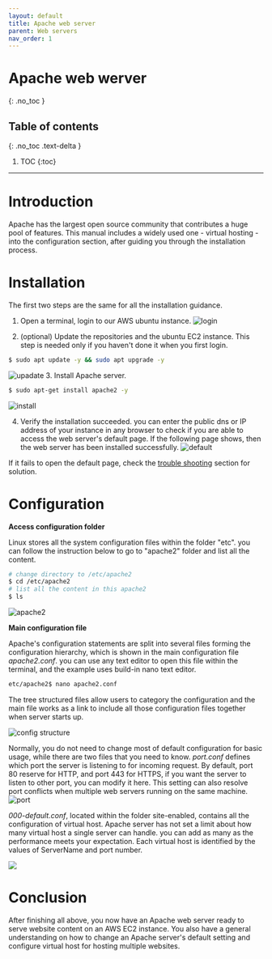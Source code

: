 ```yaml
---
layout: default
title: Apache web server
parent: Web servers
nav_order: 1
---
```


# Apache web werver
{: .no_toc }

## Table of contents
{: .no_toc .text-delta }

1. TOC
{:toc}

---

# Introduction
Apache has the largest open source community that contributes a huge pool of features. This manual includes a widely used one - virtual hosting - into the configuration section, after guiding you through the installation process.

# Installation
The first two steps are the same for all the installation guidance.

1. Open a terminal, login to our AWS ubuntu instance.
![login](../../assets/images/login.png)

2. (optional) Update the repositories and the ubuntu EC2 instance.
This step is needed only if you haven't done it when you first login.
```bash
$ sudo apt update -y && sudo apt upgrade -y
```
![upadate](../../assets/images/update.png)
3. Install Apache server.
```bash
$ sudo apt-get install apache2 -y
```
![install](../../assets/images/install.png)

4. Verify the installation succeeded.
you can enter the public dns or IP address of your instance in any browser to check if you are able to access the web server's default page.
If the following page shows, then the web server has been installed successfully. 
![default](../../assets/images/default-page.png)

If it fails to open the default page, check the [trouble shooting](/docs/troubleshooting/apache.md) section for solution.

# Configuration

**Access configuration folder**

Linux stores all the system configuration files within the folder "etc". you can follow the instruction below to go to "apache2" folder and list all the content.  
```bash
# change directory to /etc/apache2
$ cd /etc/apache2
# list all the content in this apache2
$ ls
```
![apache2](../../assets/images/apache_folder.png)

**Main configuration file**

Apache's configuration statements are split into several files forming the configuration hierarchy, which is shown in the main configuration file *apache2.conf*. you can use any text editor to open this file within the terminal, and the example uses build-in nano text editor. 
```bash
etc/apache2$ nano apache2.conf 
```

The tree structured files allow users to category the configuration and the main file works as a link to include all those configuration files together when server starts up. 

![config structure](../../assets/images/apache_config_tree.png)

Normally, you do not need to change most of default configuration for basic usage, while there are two files that you need to know. 
*port.conf* defines which port the server is listening to for incoming request.
By default, port 80 reserve for HTTP, and port 443 for HTTPS, if you want the server to listen to other port, you can modify it here. This setting can also resolve port conflicts when multiple web servers running on the same machine.
![port](../../assets/images/port.png)

*000-default.conf*, located within the folder site-enabled, contains all the configuration of virtual host. Apache server has not set a limit about how many virtual host a single server can handle. 
you can add as many as the performance meets your expectation. Each virtual host is identified by the values of ServerName and port number.

![](../../assets/images/virtual_host.png)

# Conclusion

After finishing all above, you now have an Apache web server ready to serve website content on an AWS EC2 instance. You also have a general understanding on how to change an Apache server's default setting and configure virtual host for hosting multiple websites. 
